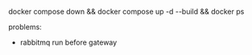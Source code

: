 docker compose down && docker compose up -d --build && docker ps

problems:

- rabbitmq run before gateway
